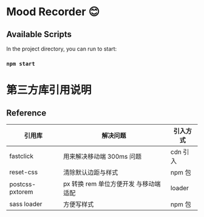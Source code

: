 # Mood Recorder 😊

## Available Scripts

In the project directory, you can run to start:

### `npm start`

# 第三方库引用说明

## Reference

  
   
 

| 引用库   | 解决问题   | 引入方式   |
| ------ | ------ | ------ |
| fastclick | 用来解决移动端 300ms 问题 | cdn 引入   |
| reset-css | 清除默认边距与样式 | npm 包  |
| postcss-pxtorem | px 转换 rem 单位方便开发 与移动端适配 | loader |
| sass loader | 方便写样式 | npm 包  |
